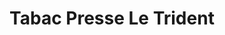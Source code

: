 ---
title: "Tabac Presse Le Trident"
url: /le-grau-du-roi/tabac-presse-le-trident/
shop: marchand de journaux
---